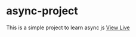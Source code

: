 # async-project
This is a simple project to learn async js <a href="https://gobinda-das-dev.github.io/async-project/">View Live</a>
